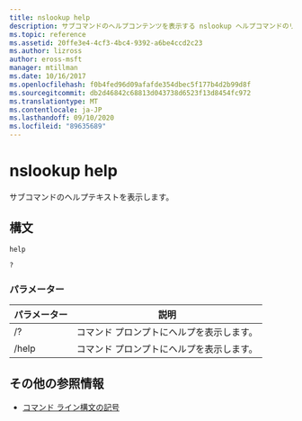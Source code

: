 ```yaml
---
title: nslookup help
description: サブコマンドのヘルプコンテンツを表示する nslookup ヘルプコマンドのリファレンス記事です。
ms.topic: reference
ms.assetid: 20ffe3e4-4cf3-4bc4-9392-a6be4ccd2c23
ms.author: lizross
author: eross-msft
manager: mtillman
ms.date: 10/16/2017
ms.openlocfilehash: f0b4fed96d09afafde354dbec5f177b4d2b99d8f
ms.sourcegitcommit: db2d46842c68813d043738d6523f13d8454fc972
ms.translationtype: MT
ms.contentlocale: ja-JP
ms.lasthandoff: 09/10/2020
ms.locfileid: "89635689"
---
```

# <a name="nslookup-help"></a>nslookup help

サブコマンドのヘルプテキストを表示します。

## <a name="syntax"></a>構文

```
help
```

```
?
```

### <a name="parameters"></a>パラメーター

| パラメーター | 説明 |
| --------- | ----------- |
| /? | コマンド プロンプトにヘルプを表示します。 |
| /help | コマンド プロンプトにヘルプを表示します。 |

## <a name="additional-references"></a>その他の参照情報

- [コマンド ライン構文の記号](command-line-syntax-key.md)
